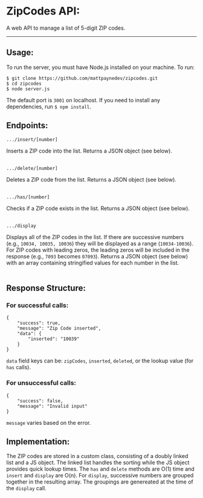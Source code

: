 # ZipCodes API:

A web API to manage a list of 5-digit ZIP codes. 

---

## Usage:

To run the server, you must have Node.js installed on your machine. To run:

```
$ git clone https://github.com/mattpaynedev/zipcodes.git
$ cd zipcodes
$ node server.js
```

The default port is `3001` on localhost. If you need to install any dependencies, run `$ npm install`.

## Endpoints:

`.../insert/[number]`

Inserts a ZIP code into the list. 
Returns a JSON object (see below).
<br />
<br />

`.../delete/[number]`

Deletes a ZIP code from the list. 
Returns a JSON object (see below).
<br />
<br />

`.../has/[number]`

Checks if a ZIP code exists in the list. 
Returns a JSON object (see below).
<br />
<br />

`.../display`

Displays all of the ZIP codes in the list. 
If there are successive numbers (e.g., `10034, 10035, 10036`) they will be displayed as a range (`10034-10036`).
For ZIP codes with leading zeros, the leading zeros will be included in the response (e.g., `7093` becomes `07093`).
Returns a JSON object (see below) with an array containing stringified values for each number in the list.
<br />
<br />

## Response Structure:
### For successful calls:
```
{
    "success": true,
    "message": "Zip Code inserted",
    "data": {
        "inserted": "10039"
    }
}
```
`data` field keys can be: `zipCodes`, `inserted`, `deleted`, or the lookup value (for `has` calls).

### For unsuccessful calls:
```
{
    "success": false,
    "message": "Invalid input"
}
```
`message` varies based on the error.

## Implementation:
The ZIP codes are stored in a custom class, consisting of a doubly linked list and a JS object. The linked list handles the sorting while the JS object provides quick lookup times. The `has` and `delete` methods are O(1) time and `insert` and `display` are O(n). For `display`, successive numbers are grouped together in the resulting array. The groupings are genereated at the time of the `display` call.
